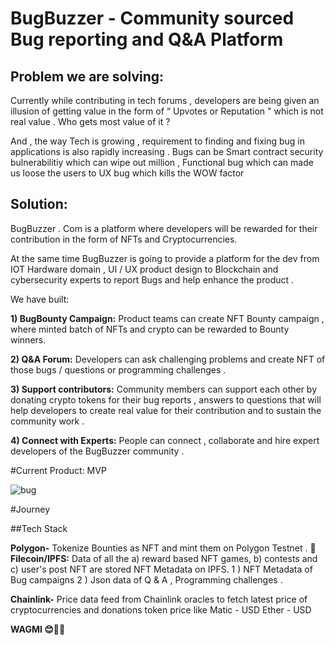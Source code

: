 # BugBuzzer - Community sourced Bug reporting and Q&A Platform

## Problem we are solving:

Currently while contributing in tech forums , developers are being given an illusion
of getting value in the form of “ Upvotes or Reputation " which is not real value . Who
gets most value of it ?

And , the way Tech is growing , requirement to finding and fixing bug in applications
is also rapidly increasing . Bugs can be Smart contract security bulnerabilitiy which
can wipe out million , Functional bug which can made us loose the users to UX bug
which kills the WOW factor


## Solution:

BugBuzzer . Com is a platform where developers will be rewarded for their
contribution in the form of NFTs and Cryptocurrencies.


At the same time BugBuzzer is going to provide a platform for the dev from IOT
Hardware domain , UI / UX product design to Blockchain and cybersecurity experts to
report Bugs and help enhance the product .


We have built:

**1) BugBounty Campaign:** Product teams can create NFT Bounty campaign , where
minted batch of NFTs and crypto can be rewarded to Bounty winners.

**2) Q&A Forum:** Developers can ask challenging problems and create NFT of those
bugs / questions or programming challenges .

**3) Support contributors:** Community members can support each other by donating
crypto tokens for their bug reports , answers to questions that will help developers
to create real value for their contribution and to sustain the community work .

**4) Connect with Experts:** People can connect , collaborate and hire expert developers
of the BugBuzzer community .


#Current Product: MVP

![bug](https://user-images.githubusercontent.com/69969675/160269677-c66b3e01-85f4-442a-bcce-2c369a249cfe.png) 


#Journey


##Tech Stack

**Polygon-** Tokenize Bounties as NFT and mint them on Polygon Testnet .
**💾Filecoin/IPFS:** Data of all the a) reward based NFT games, b) contests and c) user's post NFT are stored NFT Metadata on IPFS.
1 ) NFT Metadata of Bug campaigns 2 ) Json data of Q & A , Programming challenges .


**Chainlink-** Price data feed from Chainlink oracles to fetch latest price of
cryptocurrencies and donations token price like Matic - USD Ether - USD



**WAGMI 😊🚀🚀**

